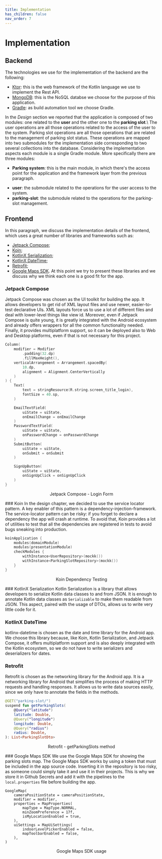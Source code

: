 ```yaml
---
title: Implementation
has_children: false
nav_order: 7
---
```


# Implementation

## Backend

The technologies we use for the implementation of the backend are the following:
* [Ktor](https://ktor.io/): this is the web framework of the Kotlin language we use to implement the Rest API.
* [MongoDB](https://www.mongodb.com/): this is the NoSQL databse we choose for the purpose of this application.
* [Gradle](https://gradle.org/): as build automation tool we choose Gradle.

In the *Design* section we reported that the application is composed of two modules: one related to the **user** and the other one to the **parking slot**.\ 
The user operations are all those operations related to the access of the user to the system. Parking slot operations are all those operations that are related to the management of parking slot status. These operations are mapped into two submodules for the implementation side corresponding to two several collections into the database.
Considering the implementation aspects each module is a single Gradle module. More specifically there are three modules:
* **Parking system**: this is the main module, in which there's the access point for the application and the framework layer from the previous paragraph. 
 - **user**: the submodule related to the operations for the user access to the system.
 - **parking-slot**: the submodule related to the operations for the parking-slot management.


## Frontend
In this paragraph, we discuss the implementation details of the frontend, which uses a great number of libraries and frameworks such as:
* [Jetpack Compose](https://developer.android.com/jetpack/compose);
* [Koin](https://insert-koin.io);
* [KotlinX Serialization](https://github.com/Kotlin/kotlinx.serialization);
* [KotlinX DateTime](https://github.com/Kotlin/kotlinx-datetime);
* [Retrofit](https://square.github.io/retrofit/);
* [Google Maps SDK](https://developers.google.com/maps/documentation/android-sdk/maps-compose).
At this point we try to present these libraries and we discuss why we think each one is a good fit for the app.

### Jetpack Compose
Jetpack Compose was chosen as the UI toolkit for building the app. It allows developers to get rid of XML layout files and use newer, easier-to-test declarative UIs. XML layouts force us to use a lot of different files and deal with lower-level things like view id. Moreover, even if Jetpack Compose is quite young, it is greatly integrated with the Android ecosystem and already offers wrappers for all the common functionality needed. Finally, it provides multiplatform support, so it can be deployed also to Web and Desktop platforms, even if that is not necessary for this project.

```kotlin
Column(
    modifier = Modifier
        .padding(32.dp)
        .fillMaxHeight(),
    verticalArrangement = Arrangement.spacedBy(
        10.dp,
        alignment = Alignment.CenterVertically
    )
) {
    Text(
        text = stringResource(R.string.screen_title_login),
        fontSize = 40.sp,
    )

    EmailTextField(
        uiState = uiState,
        onEmailChange = onEmailChange
    )
    PasswordTextField(
        uiState = uiState,
        onPasswordChange = onPasswordChange
    )
    SubmitButton(
        uiState = uiState,
        onSubmit = onSubmit
    )

    SignUpButton(
        uiState = uiState,
        onSignUpClick = onSignUpClick
    )
}
```
<p align="center">Jetpack Compose - Login Form</p>

### Koin
In the design chapter, we decided to use the service locator pattern. A key enabler of this pattern is a dependency-injection-framework. The service-locator pattern can be risky: if you forget to declare a dependency the app will crash at runtime. To avoid that, Koin provides a lot of utilities to test that all the dependencies are registered in tests to avoid bugs sneaking into production.

```kotlin
koinApplication {
    modules(domainModule)
    modules(presentationModule)
    checkModules {
        withInstance<UserRepository>(mockk())
        withInstance<ParkingSlotRepository>(mockk())
    }
}
```
<p align="center">Koin Dependency Testing</p>

### KotlinX Serialization
Kotlin Serialization is a library that allows developers to serialize Kotlin data classes to and from JSON. It is enough to annotate Kotlin data classes as `Serializable` to make them readable from JSON. This aspect, paired with the usage of DTOs, allows us to write very little code for it.


### KotlinX DateTime
kotlinx-datetime is chosen as the date and time library for the Android app. We choose this library because, like Koin, Kotlin Serialization, and Jetpack Compose, it offers multiplatform support and is also deeply integrated with the Kotlin ecosystem, so we do not have to write serializers and deserializers for dates.

### Retrofit
Retrofit is chosen as the networking library for the Android app. It is a networking library for Android that simplifies the process of making HTTP requests and handling responses. It allows us to write data sources easily, since we only have to annotate the fields in the methods.

```kotlin
@GET("parking-slot/")
suspend fun getParkingSlots(
    @Query("latitude")
    latitude: Double,
    @Query("longitude")
    longitude: Double,
    @Query("radius")
    radius: Double,
): List<ParkingSlotDto>
```
<p align="center">Retrofit - getParkingSlots method</p>


### Google Maps SDK
We use the Google Maps SDK for showing the parking slots map. The Google Maps SDK works by using a token that must be included in the app source code. Inserting it in the repository is too risky, as someone could simply take it and use it in their projects. This is why we store it in Github Secrets and add it with the pipelines to the `local.properties` file before building the app.

```
GoogleMap(
    cameraPositionState = cameraPositionState,
    modifier = modifier,
    properties = MapProperties(
        mapType = MapType.NORMAL,
        minZoomPreference = 17f,
        isMyLocationEnabled = true,
    ),
    uiSettings = MapUiSettings(
        indoorLevelPickerEnabled = false,
        mapToolbarEnabled = false,
    ),
)
```
<p align="center">Google Maps SDK usage</p>
